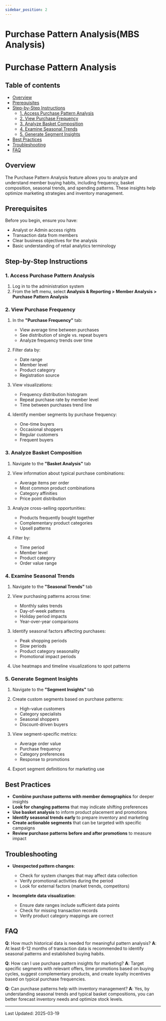 ```yaml
---
sidebar_position: 2
---
```


# Purchase Pattern Analysis(MBS Analysis)
# Purchase Pattern Analysis

## Table of contents
- [Overview](#overview)
- [Prerequisites](#prerequisites)
- [Step-by-Step Instructions](#step-by-step-instructions)
  - [1. Access Purchase Pattern Analysis](#1-access-purchase-pattern-analysis)
  - [2. View Purchase Frequency](#2-view-purchase-frequency)
  - [3. Analyze Basket Composition](#3-analyze-basket-composition)
  - [4. Examine Seasonal Trends](#4-examine-seasonal-trends)
  - [5. Generate Segment Insights](#5-generate-segment-insights)
- [Best Practices](#best-practices)
- [Troubleshooting](#troubleshooting)
- [FAQ](#faq)

## Overview

The Purchase Pattern Analysis feature allows you to analyze and understand member buying habits, including frequency, basket composition, seasonal trends, and spending patterns. These insights help optimize marketing strategies and inventory management.

## Prerequisites

Before you begin, ensure you have:
- Analyst or Admin access rights
- Transaction data from members
- Clear business objectives for the analysis
- Basic understanding of retail analytics terminology

## Step-by-Step Instructions

### 1. Access Purchase Pattern Analysis

1. Log in to the administration system
2. From the left menu, select **Analysis & Reporting > Member Analysis > Purchase Pattern Analysis**

<!-- ![Access Purchase Pattern Analysis](./img/purchase-pattern-access.png) -->

### 2. View Purchase Frequency

1. In the **"Purchase Frequency"** tab:
   - View average time between purchases
   - See distribution of single vs. repeat buyers
   - Analyze frequency trends over time

2. Filter data by:
   - Date range
   - Member level
   - Product category
   - Registration source

3. View visualizations:
   - Frequency distribution histogram
   - Repeat purchase rate by member level
   - Time between purchases trend line

4. Identify member segments by purchase frequency:
   - One-time buyers
   - Occasional shoppers
   - Regular customers
   - Frequent buyers

<!-- ![View Purchase Frequency](./img/purchase-frequency.png) -->

### 3. Analyze Basket Composition

1. Navigate to the **"Basket Analysis"** tab
2. View information about typical purchase combinations:
   - Average items per order
   - Most common product combinations
   - Category affinities
   - Price point distribution

3. Analyze cross-selling opportunities:
   - Products frequently bought together
   - Complementary product categories
   - Upsell patterns

4. Filter by:
   - Time period
   - Member level
   - Product category
   - Order value range

<!-- ![Analyze Basket Composition](./img/basket-composition.png) -->

### 4. Examine Seasonal Trends

1. Navigate to the **"Seasonal Trends"** tab
2. View purchasing patterns across time:
   - Monthly sales trends
   - Day-of-week patterns
   - Holiday period impacts
   - Year-over-year comparisons

3. Identify seasonal factors affecting purchases:
   - Peak shopping periods
   - Slow periods
   - Product category seasonality
   - Promotional impact periods

4. Use heatmaps and timeline visualizations to spot patterns

<!-- ![Examine Seasonal Trends](./img/seasonal-trends.png) -->

### 5. Generate Segment Insights

1. Navigate to the **"Segment Insights"** tab
2. Create custom segments based on purchase patterns:
   - High-value customers
   - Category specialists
   - Seasonal shoppers
   - Discount-driven buyers

3. View segment-specific metrics:
   - Average order value
   - Purchase frequency
   - Category preferences
   - Response to promotions

4. Export segment definitions for marketing use

<!-- ![Generate Segment Insights](./img/segment-insights.png) -->

## Best Practices

- **Combine purchase patterns with member demographics** for deeper insights
- **Look for changing patterns** that may indicate shifting preferences
- **Use basket analysis** to inform product placement and promotions
- **Identify seasonal trends early** to prepare inventory and marketing
- **Create actionable segments** that can be targeted with specific campaigns
- **Review purchase patterns before and after promotions** to measure impact

## Troubleshooting

- **Unexpected pattern changes**:
  - Check for system changes that may affect data collection
  - Verify promotional activities during the period
  - Look for external factors (market trends, competitors)

- **Incomplete data visualization**:
  - Ensure date ranges include sufficient data points
  - Check for missing transaction records
  - Verify product category mappings are correct

## FAQ

**Q**: How much historical data is needed for meaningful pattern analysis?
**A**: At least 6-12 months of transaction data is recommended to identify seasonal patterns and established buying habits.

**Q**: How can I use purchase pattern insights for marketing?
**A**: Target specific segments with relevant offers, time promotions based on buying cycles, suggest complementary products, and create loyalty incentives based on typical purchase frequencies.

**Q**: Can purchase patterns help with inventory management?
**A**: Yes, by understanding seasonal trends and typical basket compositions, you can better forecast inventory needs and optimize stock levels.

---
Last Updated: 2025-03-19